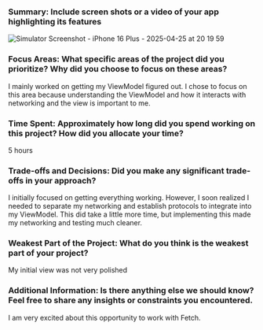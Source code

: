 ### Summary: Include screen shots or a video of your app highlighting its features
![Simulator Screenshot - iPhone 16 Plus - 2025-04-25 at 20 19 59](https://github.com/user-attachments/assets/9b96cfbf-dfe1-4d0c-9262-3bc061a3680a)



### Focus Areas: What specific areas of the project did you prioritize? Why did you choose to focus on these areas?
I mainly worked on getting my ViewModel figured out. I chose to focus on this area because understanding the ViewModel and how 
it interacts with networking and the view is important to me.

### Time Spent: Approximately how long did you spend working on this project? How did you allocate your time?
5 hours

### Trade-offs and Decisions: Did you make any significant trade-offs in your approach?
I initially focused on getting everything working. However, I soon realized I needed to separate my networking and establish 
protocols to integrate into my ViewModel. This did take a little more time, but implementing this made my networking and testing much cleaner.

### Weakest Part of the Project: What do you think is the weakest part of your project?
My initial view was not very polished

### Additional Information: Is there anything else we should know? Feel free to share any insights or constraints you encountered.
I am very excited about this opportunity to work with Fetch.
